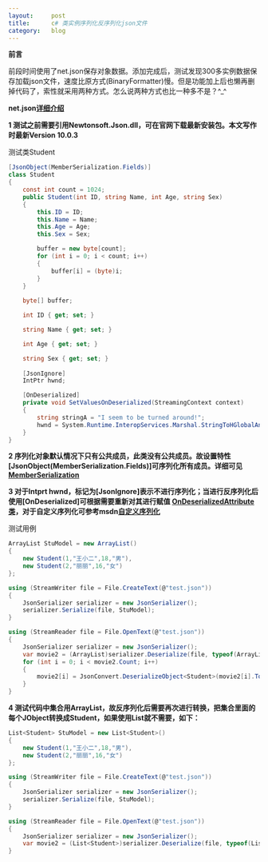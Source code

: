 ```yaml
---
layout:     post
title:      c# 类实例序列化反序列化json文件
category: 	blog
---
```


**前言**

前段时间使用了net.json保存对象数据。添加完成后，测试发现300多实例数据保存加载json文件，速度比原方式(BinaryFormatter)慢。但是功能加上后也懒再删掉代码了，索性就采用两种方式。怎么说两种方式也比一种多不是？^_^

**net.json[详细介绍](https://www.newtonsoft.com/json)**

**1  测试之前需要引用Newtonsoft.Json.dll，可在官网下载最新安装包。本文写作时最新Version 10.0.3**

测试类Student 

```c#
[JsonObject(MemberSerialization.Fields)]
class Student
{
    const int count = 1024;
    public Student(int ID, string Name, int Age, string Sex)
    {
        this.ID = ID;
        this.Name = Name;
        this.Age = Age;
        this.Sex = Sex;

        buffer = new byte[count];
        for (int i = 0; i < count; i++)
        {
            buffer[i] = (byte)i;
        }
    }
    
    byte[] buffer;

    int ID { get; set; }

    string Name { get; set; }

    int Age { get; set; }

    string Sex { get; set; }
	
	[JsonIgnore]
    IntPtr hwnd;

    [OnDeserialized]
    private void SetValuesOnDeserialized(StreamingContext context)
    {
        string stringA = "I seem to be turned around!";
        hwnd = System.Runtime.InteropServices.Marshal.StringToHGlobalAnsi(stringA);
    }
}
```

**2  序列化对象默认情况下只有公共成员，此类没有公共成员。故设置特性[JsonObject(MemberSerialization.Fields)]可序列化所有成员。详细可见[MemberSerialization](https://www.newtonsoft.com/json/help/html/T_Newtonsoft_Json_MemberSerialization.htm)**

**3  对于Intprt hwnd，标记为[JsonIgnore]表示不进行序列化；当进行反序列化后使用[OnDeserialized]可根据需要重新对其进行赋值 [OnDeserializedAttribute 类](https://msdn.microsoft.com/zh-cn/library/system.runtime.serialization.ondeserializedattribute.aspx#%E7%A4%BA%E4%BE%8B)，对于自定义序列化可参考msdn[自定义序列化](https://msdn.microsoft.com/zh-cn/library/ty01x675)**

测试用例

```c#
ArrayList StuModel = new ArrayList()
{
    new Student(1,"王小二",18,"男"),
    new Student(2,"丽丽",16,"女")
};

using (StreamWriter file = File.CreateText(@"test.json"))
{
    JsonSerializer serializer = new JsonSerializer();
    serializer.Serialize(file, StuModel);
}

using (StreamReader file = File.OpenText(@"test.json"))
{
    JsonSerializer serializer = new JsonSerializer();
    var movie2 = (ArrayList)serializer.Deserialize(file, typeof(ArrayList));
    for (int i = 0; i < movie2.Count; i++)
    {
        movie2[i] = JsonConvert.DeserializeObject<Student>(movie2[i].ToString());
    }
}
```

**4   测试代码中集合用ArrayList，故反序列化后需要再次进行转换，把集合里面的每个JObject转换成Student，如果使用List<Student>就不需要，如下：**

```c#
List<Student> StuModel = new List<Student>()
{
    new Student(1,"王小二",18,"男"),
    new Student(2,"丽丽",16,"女")
};

using (StreamWriter file = File.CreateText(@"test.json"))
{
    JsonSerializer serializer = new JsonSerializer();
    serializer.Serialize(file, StuModel);
}

using (StreamReader file = File.OpenText(@"test.json"))
{
    JsonSerializer serializer = new JsonSerializer();
    var movie2 = (List<Student>)serializer.Deserialize(file, typeof(List<Student>));
}
```
